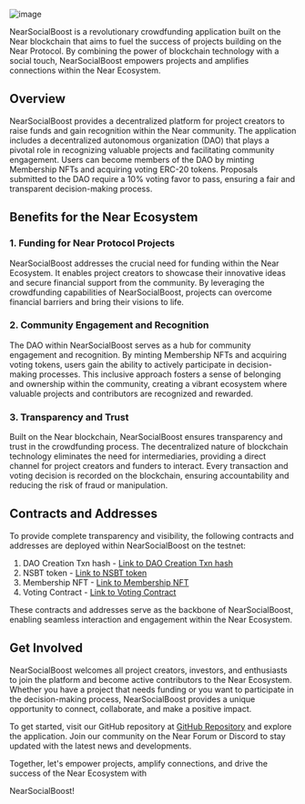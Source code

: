![image](https://github.com/legendarykamal/NearSocialBoost/assets/95926324/38ddbda3-e000-4d4c-bd66-3f15ede7f8f8)

NearSocialBoost is a revolutionary crowdfunding application built on the Near blockchain that aims to fuel the success of projects building on the Near Protocol. By combining the power of blockchain technology with a social touch, NearSocialBoost empowers projects and amplifies connections within the Near Ecosystem.

## Overview

NearSocialBoost provides a decentralized platform for project creators to raise funds and gain recognition within the Near community. The application includes a decentralized autonomous organization (DAO) that plays a pivotal role in recognizing valuable projects and facilitating community engagement. Users can become members of the DAO by minting Membership NFTs and acquiring voting ERC-20 tokens. Proposals submitted to the DAO require a 10% voting favor to pass, ensuring a fair and transparent decision-making process.

## Benefits for the Near Ecosystem

### 1. Funding for Near Protocol Projects

NearSocialBoost addresses the crucial need for funding within the Near Ecosystem. It enables project creators to showcase their innovative ideas and secure financial support from the community. By leveraging the crowdfunding capabilities of NearSocialBoost, projects can overcome financial barriers and bring their visions to life.

### 2. Community Engagement and Recognition

The DAO within NearSocialBoost serves as a hub for community engagement and recognition. By minting Membership NFTs and acquiring voting tokens, users gain the ability to actively participate in decision-making processes. This inclusive approach fosters a sense of belonging and ownership within the community, creating a vibrant ecosystem where valuable projects and contributors are recognized and rewarded.

### 3. Transparency and Trust

Built on the Near blockchain, NearSocialBoost ensures transparency and trust in the crowdfunding process. The decentralized nature of blockchain technology eliminates the need for intermediaries, providing a direct channel for project creators and funders to interact. Every transaction and voting decision is recorded on the blockchain, ensuring accountability and reducing the risk of fraud or manipulation.

## Contracts and Addresses

To provide complete transparency and visibility, the following contracts and addresses are deployed within NearSocialBoost on the testnet:

1. DAO Creation Txn hash - [Link to DAO Creation Txn hash](https://testnet.app.astrodao.com/dao/nearsocialboost.sputnikv2.testnet)
2. NSBT token - [Link to NSBT token](https://explorer.testnet.aurora.dev/address/0x0Cf1e2C60FE1823997A4E09bcd45ed877897B4A9)
3. Membership NFT - [Link to Membership NFT](https://explorer.testnet.aurora.dev/address/0xc8f5acE690b4D71376ECC7d0ad88B9295a26FEe5)
4. Voting Contract - [Link to Voting Contract](https://explorer.testnet.aurora.dev/address/0xECBDc6F94aBDB6Ed1440CD50B78939Ca4886eB81)

These contracts and addresses serve as the backbone of NearSocialBoost, enabling seamless interaction and engagement within the Near Ecosystem.

## Get Involved

NearSocialBoost welcomes all project creators, investors, and enthusiasts to join the platform and become active contributors to the Near Ecosystem. Whether you have a project that needs funding or you want to participate in the decision-making process, NearSocialBoost provides a unique opportunity to connect, collaborate, and make a positive impact.

To get started, visit our GitHub repository at [GitHub Repository](https://github.com/legendarykamal/NearSocialBoost) and explore the application. Join our community on the Near Forum or Discord to stay updated with the latest news and developments.

Together, let's empower projects, amplify connections, and drive the success of the Near Ecosystem with

 NearSocialBoost!
